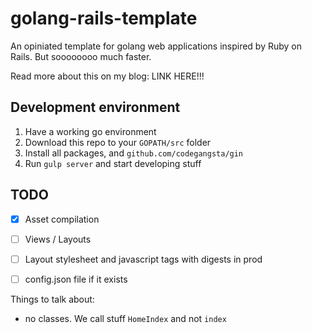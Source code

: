 golang-rails-template
=====================

An opiniated template for golang web applications inspired by Ruby on Rails. But soooooooo much faster.

Read more about this on my blog: LINK HERE!!!

Development environment
-----------------------

1. Have a working go environment
2. Download this repo to your `GOPATH/src` folder
2. Install all packages, and `github.com/codegangsta/gin`
3. Run `gulp server` and start developing stuff

TODO
----

- [x] Asset compilation
- [ ] Views / Layouts
- [ ] Layout stylesheet and javascript tags with digests in prod
- [ ] config.json file if it exists


Things to talk about:

- no classes. We call stuff `HomeIndex` and not `index`